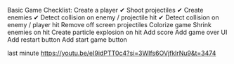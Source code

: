 Basic Game Checklist:
Create a player ✔
Shoot projectiles ✔
Create enemies ✔
Detect collision on enemy / projectile hit ✔
Detect collision on enemy / player hit 
Remove off screen projectiles 
Colorize game 
Shrink enemies on hit 
Create particle explosion on hit 
Add score 
Add game over UI 
Add restart button
Add start game button


last minute 
https://youtu.be/eI9idPTT0c4?si=3WIfs6OVjfklrNu9&t=3474